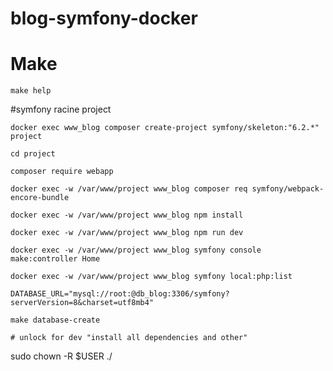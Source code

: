 # blog-symfony-docker

# Make
```
make help
```

#symfony racine project
```
docker exec www_blog composer create-project symfony/skeleton:"6.2.*" project
```
```
cd project
```
```
composer require webapp
```
```
docker exec -w /var/www/project www_blog composer req symfony/webpack-encore-bundle
```
```
docker exec -w /var/www/project www_blog npm install
```
```
docker exec -w /var/www/project www_blog npm run dev
```
```
docker exec -w /var/www/project www_blog symfony console make:controller Home
```
```
docker exec -w /var/www/project www_blog symfony local:php:list
```
```
DATABASE_URL="mysql://root:@db_blog:3306/symfony?serverVersion=8&charset=utf8mb4"
```
```
make database-create

# unlock for dev "install all dependencies and other"
```
sudo chown -R $USER ./
```



